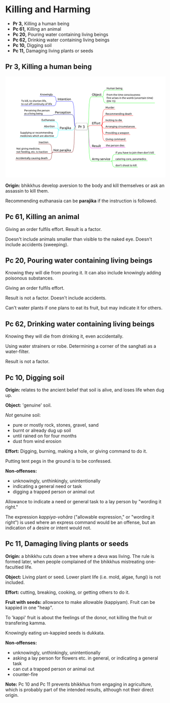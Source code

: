 # Killing and Harming

- **Pr 3,** Killing a human being
- **Pc 61,** Killing an animal
- **Pc 20,** Pouring water containing living beings
- **Pc 62,** Drinking water containing living beings
- **Pc 10,** Digging soil
- **Pc 11,** Damaging living plants or seeds

## Pr 3, Killing a human being

![Pr-3](./includes/mindmaps/pr-3.png)

**Origin:** bhikkhus develop aversion to the body and kill themselves or
ask an assassin to kill them.

Recommending euthanasia can be **parajika** if the instruction is
followed.

## Pc 61, Killing an animal

Giving an order fulfils effort. Result is a factor.

Doesn't include animals smaller than visible to the naked eye. Doesn't
include accidents (sweeping).

## Pc 20, Pouring water containing living beings

Knowing they will die from pouring it. It can also include knowingly
adding poisonous substances.

Giving an order fulfils effort.

Result is not a factor. Doesn't include accidents.

Can't water plants if one plans to eat its fruit, but may indicate it
for others.

## Pc 62, Drinking water containing living beings

Knowing they will die from drinking it, even accidentally.

Using water strainers or robe. Determining a corner of the sanghati as a
water-filter.

Result is not a factor.

## Pc 10, Digging soil

<!-- latex
\begin{multicols}{2}
-->

**Origin:** relates to the ancient belief that soil is alive, and loses
life when dug up.

**Object:** 'genuine' soil.

*Not* genuine soil:

-   pure or mostly rock, stones, gravel, sand
-   burnt or already dug up soil
-   until rained on for four months
-   dust from wind erosion

**Effort:** Digging, burning, making a hole, or giving command to do it.

Putting tent pegs in the ground is to be confessed.

<!-- latex
\columnbreak
-->

**Non-offenses:**

-   unknowingly, unthinkingly, unintentionally
-   indicating a general need or task
-   digging a trapped person or animal out

Allowance to indicate a need or general task to a lay person by "wording
it right."

The expression *kappiya-vohāra* ("allowable expression," or "wording it
right") is used where an express command would be an offense, but an
indication of a desire or intent would not.

<!-- latex
\end{multicols}
-->

## Pc 11, Damaging living plants or seeds

<!-- latex
\begin{multicols}{2}
-->

**Origin:** a bhikkhu cuts down a tree where a deva was living. The rule
is formed later, when people complained of the bhikkhus mistreating
one-facultied life.

**Object:** Living plant or seed. Lower plant life (i.e. mold, algae,
fungi) is not included.

**Effort:** cutting, breaking, cooking, or getting others to do it.

**Fruit with seeds:** allowance to make allowable (kappiyam). Fruit can
be kappied in one "heap".

<!-- latex
\columnbreak
-->

To 'kappi' fruit is about the feelings of the donor, not killing the
fruit or transfering kamma.

Knowingly eating un-kappied seeds is dukkata.

**Non-offenses:**

-   unknowingly, unthinkingly, unintentionally
-   asking a lay person for flowers etc. in general, or indicating a
    general task
-   can cut a trapped person or animal out
-   counter-fire

<!-- latex
\end{multicols}

\enlargethispage{2\baselineskip}
-->

**Note:** Pc 10 and Pc 11 prevents bhikkhus from engaging in
agriculture, which is probably part of the intended results, although
not their direct origin.

